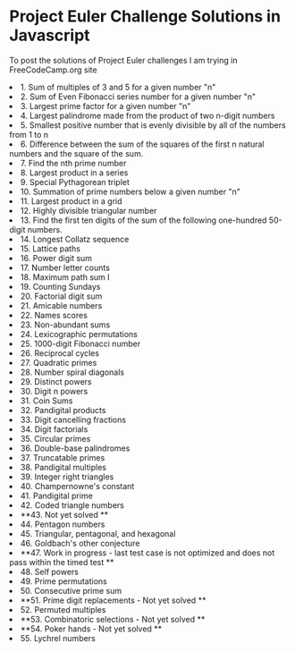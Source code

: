 # Project Euler Challenge Solutions in Javascript
To post the solutions of Project Euler challenges I am trying in FreeCodeCamp.org site

<td>
  <li>1. Sum of multiples of 3 and 5 for a given number "n"
  <li>2. Sum of Even Fibonacci series number for a given number "n"
  <li>3. Largest prime factor for a given number "n"
  <li>4. Largest palindrome made from the product of two n-digit numbers
  <li>5. Smallest positive number that is evenly divisible by all of the numbers from 1 to n
  <li>6. Difference between the sum of the squares of the first n natural numbers and the square of the sum.
  <li>7. Find the nth prime number
  <li>8. Largest product in a series
  <li>9. Special Pythagorean triplet
  <li>10. Summation of prime numbers below a given number "n"
  <li>11. Largest product in a grid
  <li>12. Highly divisible triangular number
  <li>13. Find the first ten digits of the sum of the following one-hundred 50-digit numbers.
  <li>14. Longest Collatz sequence
  <li>15. Lattice paths
  <li>16. Power digit sum
  <li>17. Number letter counts
  <li>18. Maximum path sum I
  <li>19. Counting Sundays
  <li>20. Factorial digit sum
  <li>21. Amicable numbers
  <li>22. Names scores
  <li>23. Non-abundant sums
  <li>24. Lexicographic permutations
  <li>25. 1000-digit Fibonacci number
  <li>26. Reciprocal cycles
  <li>27. Quadratic primes
  <li>28. Number spiral diagonals
  <li>29. Distinct powers
  <li>30. Digit n powers
  <li>31. Coin Sums
  <li>32. Pandigital products
  <li>33. Digit cancelling fractions
  <li>34. Digit factorials
  <li>35. Circular primes
  <li>36. Double-base palindromes
  <li>37. Truncatable primes
  <li>38. Pandigital multiples
  <li>39. Integer right triangles
  <li>40. Champernowne's constant
  <li>41. Pandigital prime
  <li>42. Coded triangle numbers
  <li>**43. Not yet solved **
  <li>44. Pentagon numbers
  <li>45. Triangular, pentagonal, and hexagonal
  <li>46. Goldbach's other conjecture
  <li>**47. Work in progress - last test case is not optimized and does not pass within the timed test **
  <li>48. Self powers
  <li>49. Prime permutations
  <li>50. Consecutive prime sum
  <li>**51. Prime digit replacements - Not yet solved **
  <li>52. Permuted multiples
  <li>**53. Combinatoric selections - Not yet solved **
  <li>**54. Poker hands - Not yet solved **
  <li>55. Lychrel numbers
</td>
